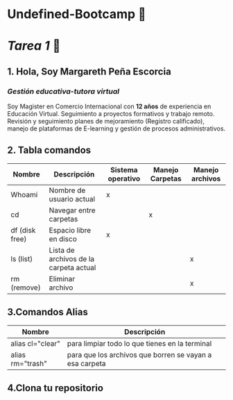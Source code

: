 # Undefined-Bootcamp :school_satchel:
# _Tarea 1_ :pencil:


## 1. Hola, Soy Margareth Peña Escorcia
### _Gestión educativa-tutora virtual_
Soy Magister en Comercio Internacional con **12 años** de experiencia en Educación Virtual. Seguimiento a proyectos formativos y trabajo remoto. Revisión y seguimiento planes de mejoramiento (Registro calificado), manejo de plataformas de E-learning y gestión de procesos administrativos.

## 2. Tabla comandos 

| Nombre | Descripción |Sistema operativo|Manejo Carpetas|Manejo archivos|
|--------|-------------|-----------------|---------------|--------------|
|Whoami  |Nombre de usuario actual|x|
|cd|Navegar entre carpetas||x|
|df (disk free)|Espacio libre en disco|x|
|ls (list)| Lista de archivos de la carpeta actual| | |x|
|rm (remove)|Eliminar archivo| | |x|

## 3.Comandos Alias

| Nombre | Descripción |
|--------|-------------|
|alias cl="clear"|para limpiar todo lo que tienes en la terminal|
|alias rm="trash"|para que los archivos que borren se vayan a esa carpeta|

## 4.Clona tu repositorio
